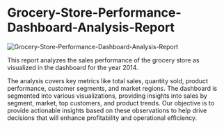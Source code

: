 # Grocery-Store-Performance-Dashboard-Analysis-Report

![Grocery-Store-Performance-Dashboard-Analysis-Report](https://github.com/user-attachments/assets/f3b93f32-1747-4242-bba8-fc0a00c1e7d6)

This report analyzes the sales performance of the grocery store as visualized in the dashboard for the year 2014.

The analysis covers key metrics like total sales, quantity sold, product performance, customer segments, and market regions. The dashboard is segmented into various visualizations, providing insights into sales by segment, market, top customers, and product trends. Our objective is to provide actionable insights based on these observations to help drive decisions that will enhance profitability and operational efficiency.
